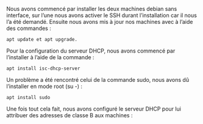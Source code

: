 Nous avons commencé par installer les deux machines debian sans interface, sur l’une nous avons activer le SSH durant l’installation car il nous l’a été demandé.
Ensuite nous avons mis à jour nos machines avec à l’aide des commandes :
```
apt update et apt upgrade.
```

Pour la configuration du serveur DHCP, nous avons commencé par l’installer à l’aide de la commande :
```
apt install isc-dhcp-server
```
Un problème a été rencontré celui de la commande sudo, nous avons dû l’installer en mode root (su -) :
```
apt install sudo
```

Une fois tout cela fait, nous avons configuré le serveur DHCP pour lui attribuer des adresses de classe B aux machines :
